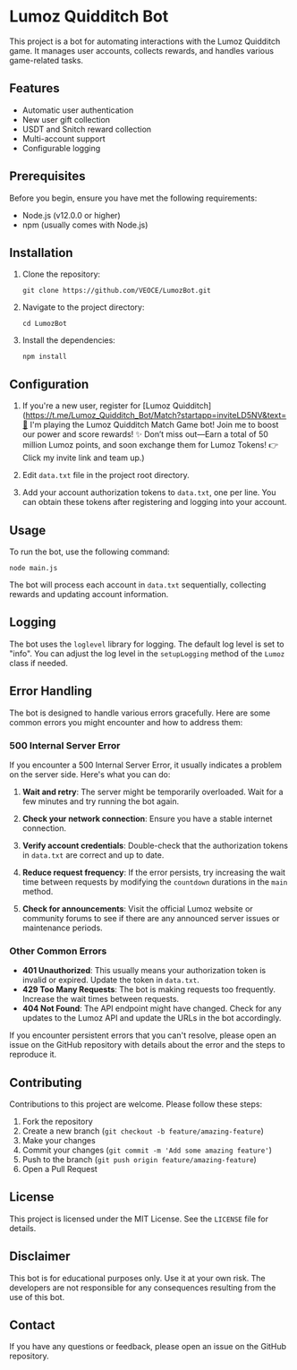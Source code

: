 # Lumoz Quidditch Bot

This project is a bot for automating interactions with the Lumoz Quidditch game. It manages user accounts, collects rewards, and handles various game-related tasks.

## Features

- Automatic user authentication
- New user gift collection
- USDT and Snitch reward collection
- Multi-account support
- Configurable logging

## Prerequisites

Before you begin, ensure you have met the following requirements:

- Node.js (v12.0.0 or higher)
- npm (usually comes with Node.js)

## Installation

1. Clone the repository:

   ```
   git clone https://github.com/VEOCE/LumozBot.git
   ```

2. Navigate to the project directory:

   ```
   cd LumozBot
   ```

3. Install the dependencies:
   ```
   npm install
   ```

## Configuration

1. If you're a new user, register for [Lumoz Quidditch](https://t.me/Lumoz_Quidditch_Bot/Match?startapp=inviteLD5NV&text=🧙 I'm playing the Lumoz Quidditch Match Game bot! Join me to boost our power and score rewards!
✨ Don’t miss out—Earn a total of 50 million Lumoz points, and soon exchange them for Lumoz Tokens!
👉 Click my invite link and team up.)

2. Edit `data.txt` file in the project root directory.

3. Add your account authorization tokens to `data.txt`, one per line. You can obtain these tokens after registering and logging into your account.

## Usage

To run the bot, use the following command:

```
node main.js
```

The bot will process each account in `data.txt` sequentially, collecting rewards and updating account information.

## Logging

The bot uses the `loglevel` library for logging. The default log level is set to "info". You can adjust the log level in the `setupLogging` method of the `Lumoz` class if needed.

## Error Handling

The bot is designed to handle various errors gracefully. Here are some common errors you might encounter and how to address them:

### 500 Internal Server Error

If you encounter a 500 Internal Server Error, it usually indicates a problem on the server side. Here's what you can do:

1. **Wait and retry**: The server might be temporarily overloaded. Wait for a few minutes and try running the bot again.

2. **Check your network connection**: Ensure you have a stable internet connection.

3. **Verify account credentials**: Double-check that the authorization tokens in `data.txt` are correct and up to date.

4. **Reduce request frequency**: If the error persists, try increasing the wait time between requests by modifying the `countdown` durations in the `main` method.

5. **Check for announcements**: Visit the official Lumoz website or community forums to see if there are any announced server issues or maintenance periods.

### Other Common Errors

- **401 Unauthorized**: This usually means your authorization token is invalid or expired. Update the token in `data.txt`.
- **429 Too Many Requests**: The bot is making requests too frequently. Increase the wait times between requests.
- **404 Not Found**: The API endpoint might have changed. Check for any updates to the Lumoz API and update the URLs in the bot accordingly.

If you encounter persistent errors that you can't resolve, please open an issue on the GitHub repository with details about the error and the steps to reproduce it.

## Contributing

Contributions to this project are welcome. Please follow these steps:

1. Fork the repository
2. Create a new branch (`git checkout -b feature/amazing-feature`)
3. Make your changes
4. Commit your changes (`git commit -m 'Add some amazing feature'`)
5. Push to the branch (`git push origin feature/amazing-feature`)
6. Open a Pull Request

## License

This project is licensed under the MIT License. See the `LICENSE` file for details.

## Disclaimer

This bot is for educational purposes only. Use it at your own risk. The developers are not responsible for any consequences resulting from the use of this bot.

## Contact

If you have any questions or feedback, please open an issue on the GitHub repository.
